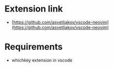 # Extension link
* [https://github.com/asvetliakov/vscode-neovim](https://github.com/asvetliakov/vscode-neovim)

# Requirements
* whichkey extension in vscode
